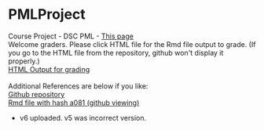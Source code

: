 # PMLProject
Course Project - DSC PML - <a href="https://dday76.github.io/PMLProject/">This page</a>
<br />
Welcome graders. Please click HTML file for the Rmd file output to grade.
(If you go to the HTML file from the repository, github won't display it properly.)
<br />
<a href="pml_project_torpy_6.html">HTML Output for grading</a>
<br />
<br />
Additional References are below if you like:
<br />
<a href="https://github.com/dday76/PMLProject">Github repository</a>
<br />
<a href="https://github.com/dday76/PMLProject/blob/master/pml_project_torpy_6.Rmd">Rmd file with hash a081 (github viewing)</a>

* v6 uploaded. v5 was incorrect version.
